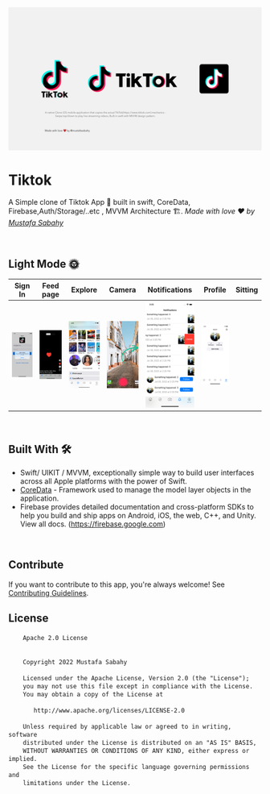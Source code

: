 ![GitHub Cards Preview](https://github.com/MustafaSabahy/Tiktok-iOS/blob/main/cover.png?raw=true)

# Tiktok
A Simple clone of Tiktok App 📱 built in swift, CoreData, Firebase,Auth/Storage/..etc , MVVM Architecture 🏗. *Made with love ❤️ by [Mustafa Sabahy](https://github.com/mustafasabahy)*

<br />

## Light Mode 🌞
Sign In |Feed page |Explore | Camera | Notifications| Profile| Sitting
--- | --- | --- |--- |--- |--- |--- 
![](https://github.com/MustafaSabahy/Tiktok-iOS/blob/main/Simulator%20Screen%20Shot%20-%20iPhone%2011%20Pro%20-%202022-07-28%20at%2014.24.05.png) | ![](https://github.com/MustafaSabahy/Tiktok-iOS/blob/main/Simulator%20Screen%20Shot%20-%20iPhone%2011%20Pro%20-%202022-07-28%20at%2014.24.48.png) | ![](https://github.com/MustafaSabahy/Tiktok-iOS/blob/main/Simulator%20Screen%20Shot%20-%20iPhone%2011%20Pro%20-%202022-07-28%20at%2014.25.33.png) | ![](https://github.com/MustafaSabahy/Tiktok-iOS/blob/main/tiktok-timer-button.jpg) | ![](https://github.com/MustafaSabahy/Tiktok-iOS/blob/main/Simulator%20Screen%20Shot%20-%20iPhone%2011%20Pro%20-%202022-07-28%20at%2014.25.51.png) | ![](https://github.com/MustafaSabahy/Tiktok-iOS/blob/main/Simulator%20Screen%20Shot%20-%20iPhone%2011%20Pro%20-%202022-07-28%20at%2014.25.57.png) || ![](https://github.com/MustafaSabahy/Tiktok-iOS/blob/main/Simulator%20Screen%20Shot%20-%20iPhone%2011%20Pro%20-%202022-07-28%20at%2014.26.02.png) |


<br />

## Built With 🛠
- Swift/ UIKIT / MVVM, exceptionally simple way to build user interfaces across all Apple platforms with the power of Swift.
- [CoreData](https://developer.apple.com/documentation/coredata) - Framework used to manage the model layer objects in the application.
- Firebase provides detailed documentation and cross-platform SDKs to help you build and ship apps on Android, iOS, the web, C++, and Unity. View all docs.
(https://firebase.google.com)

<br />

## Contribute
If you want to contribute to this app, you're always welcome!
See [Contributing Guidelines](https://github.com/sameersyd/Expenso/blob/main/CONTRIBUTION.md). 



## License
```
    Apache 2.0 License


    Copyright 2022 Mustafa Sabahy

    Licensed under the Apache License, Version 2.0 (the "License");
    you may not use this file except in compliance with the License.
    You may obtain a copy of the License at

       http://www.apache.org/licenses/LICENSE-2.0

    Unless required by applicable law or agreed to in writing, software
    distributed under the License is distributed on an "AS IS" BASIS,
    WITHOUT WARRANTIES OR CONDITIONS OF ANY KIND, either express or implied.
    See the License for the specific language governing permissions and
    limitations under the License.

```
